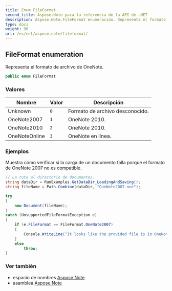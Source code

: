 ```yaml
---
title: Enum FileFormat
second_title: Aspose.Note para la referencia de la API de .NET
description: Aspose.Note.FileFormat enumeración. Representa el formato de archivo de OneNote.
type: docs
weight: 90
url: /es/net/aspose.note/fileformat/
---
```

## FileFormat enumeration

Representa el formato de archivo de OneNote.

```csharp
public enum FileFormat
```

### Valores

| Nombre | Valor | Descripción |
| --- | --- | --- |
| Unknown | `0` | Formato de archivo desconocido. |
| OneNote2007 | `1` | OneNote 2010. |
| OneNote2010 | `2` | OneNote 2010. |
| OneNoteOnline | `3` | OneNote en línea. |

### Ejemplos

Muestra cómo verificar si la carga de un documento falla porque el formato de OneNote 2007 no es compatible.

```csharp
// La ruta al directorio de documentos.
string dataDir = RunExamples.GetDataDir_LoadingAndSaving();
string fileName = Path.Combine(dataDir, "OneNote2007.one");

try
{
    new Document(fileName);
}
catch (UnsupportedFileFormatException e)
{
    if (e.FileFormat == FileFormat.OneNote2007)
    {
        Console.WriteLine("It looks like the provided file is in OneNote 2007 format that is not supported.");
    }
    else
        throw;
}
```

### Ver también

* espacio de nombres [Aspose.Note](../../aspose.note/)
* asamblea [Aspose.Note](../../)


